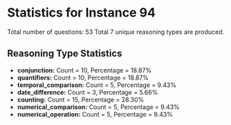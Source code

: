 # Statistics for Instance 94
Total number of questions: 53
Total 7 unique reasoning types are produced.
## Reasoning Type Statistics
- **conjunction:** Count = 10, Percentage = 18.87%
- **quantifiers:** Count = 10, Percentage = 18.87%
- **temporal_comparison:** Count = 5, Percentage = 9.43%
- **date_difference:** Count = 3, Percentage = 5.66%
- **counting:** Count = 15, Percentage = 28.30%
- **numerical_comparison:** Count = 5, Percentage = 9.43%
- **numerical_operation:** Count = 5, Percentage = 9.43%
